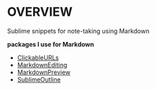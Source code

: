 # OVERVIEW

Sublime snippets for note-taking using Markdown

__packages I use for Markdown__

* [ClickableURLs](https://github.com/leonid-shevtsov/ClickableUrls_SublimeText)
* [MarkdownEditing](https://github.com/SublimeText-Markdown/MarkdownEditing)
* [MarkdownPreview](https://github.com/facelessuser/MarkdownPreview)
* [SublimeOutline](https://github.com/warmdev/SublimeOutline)
